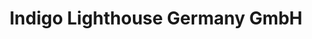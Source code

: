 ---
title: "Indigo Lighthouse Germany GmbH"
url: /rodgau/indigo-lighthouse-germany-gmbh/
shop: Großhandel
---